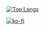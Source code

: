 [![Top Langs](https://github-readme-stats.vercel.app/api/top-langs/?username=hopedestruction&layout=compact&hide_border=true&show_icons=true&theme=dark&bg_color=00000000)](https://github.com/hopedestruction)

[![ko-fi](https://ko-fi.com/img/githubbutton_sm.svg)](https://ko-fi.com/A0A2DR1ER)
